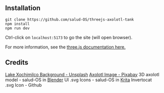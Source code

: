 ## Installation
```
git clone https://github.com/salud-OS/threejs-axolotl-tank
npm install
npm run dev
```
Ctrl-click on `localhost:5173` to go the site (will open browser).

For more information, see the [three.js documentation here.](https://threejs.org/manual/#en/installation)
## Credits
[Lake Xochimilco Background - Unsplash](https://unsplash.com/photos/a-river-running-through-a-lush-green-forest-i2JcIcNzseY)
[Axolotl Image - Pixabay](https://pixabay.com/photos/axolotl-leucistique-male-ambystoma-2193331/)
3D axolotl model - salud-OS in [Blender](https://www.blender.org/)
UI .svg Icons - salud-OS in [Krita](https://krita.org/en/)
Invertocat .svg Icon - Github

